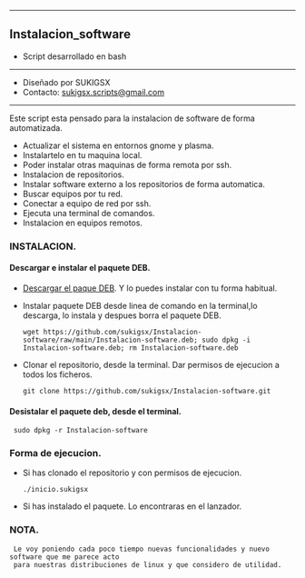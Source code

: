 ---------
## Instalacion_software
* Script desarrollado en bash
*********************************************
* Diseñado por SUKIGSX
* Contacto: sukigsx.scripts@gmail.com
*********************************************

Este script esta pensado para la instalacion de software de forma automatizada.

- Actualizar el sistema en entornos gnome y plasma.
- Instalartelo en tu maquina local.
- Poder instalar otras maquinas de forma remota por ssh.
- Instalacion de repositorios.
- Instalar software externo a los repositorios de forma automatica.
- Buscar equipos por tu red.
- Conectar a equipo de red por ssh.
- Ejecuta una terminal de comandos.
- Instalacion en equipos remotos.
 
### INSTALACION.

#### Descargar e instalar el paquete DEB.
- [Descargar el paque DEB](https://github.com/sukigsx/Instalacion-software/raw/main/Instalacion-software.deb). Y lo puedes instalar con tu forma habitual.
- Instalar paquete DEB desde linea de comando en la terminal,lo descarga, lo instala y despues borra el paquete DEB.

      wget https://github.com/sukigsx/Instalacion-software/raw/main/Instalacion-software.deb; sudo dpkg -i Instalacion-software.deb; rm Instalacion-software.deb
      
 - Clonar el repositorio, desde la terminal. Dar permisos de ejecucion a todos los ficheros.
 
       git clone https://github.com/sukigsx/Instalacion-software.git
     
#### Desistalar el paquete deb, desde el terminal.
     sudo dpkg -r Instalacion-software

### Forma de ejecucion.
- Si has clonado el repositorio y con permisos de ejecucion.

      ./inicio.sukigsx
- Si has instalado el paquete. Lo encontraras en el lanzador.
     
 
### NOTA.
     Le voy poniendo cada poco tiempo nuevas funcionalidades y nuevo software que me parece acto 
     para nuestras distribuciones de linux y que considero de utilidad.
